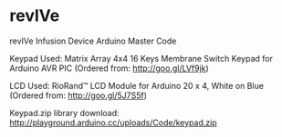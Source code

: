 # revIVe
revIVe Infusion Device Arduino Master Code

Keypad Used: 
Matrix Array 4x4 16 Keys Membrane Switch Keypad for Arduino AVR PIC
(Ordered from: http://goo.gl/LVf9jk)
    
LCD Used: 
RioRand™ LCD Module for Arduino 20 x 4, White on Blue
(Ordered from: http://goo.gl/5J7S5f)

Keypad.zip library download: http://playground.arduino.cc/uploads/Code/keypad.zip

